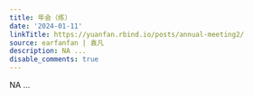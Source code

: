 ```yaml
---
title: 年会（练）
date: '2024-01-11'
linkTitle: https://yuanfan.rbind.io/posts/annual-meeting2/
source: earfanfan | 袁凡
description: NA ...
disable_comments: true
---
```

NA ...